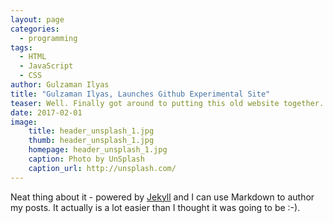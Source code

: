 ```yaml
---
layout: page
categories:
  - programming
tags:
  - HTML
  - JavaScript
  - CSS
author: Gulzaman Ilyas
title: "Gulzaman Ilyas, Launches Github Experimental Site"
teaser: Well. Finally got around to putting this old website together.
date: 2017-02-01
image:
    title: header_unsplash_1.jpg
    thumb: header_unsplash_1.jpg
    homepage: header_unsplash_1.jpg
    caption: Photo by UnSplash
    caption_url: http://unsplash.com/
---
```


Neat thing about it - powered by [Jekyll](http://jekyllrb.com) 
and I can use Markdown to author my posts. It actually is a lot easier than I thought it was going to be :-).
